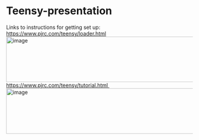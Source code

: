 # Teensy-presentation
Links to instructions for getting set up: https://www.pjrc.com/teensy/loader.html <img width="673" height="123" alt="image" src="https://github.com/user-attachments/assets/2d3c14b5-27e1-4909-a8af-6c372168af31" />
https://www.pjrc.com/teensy/tutorial.html  <img width="672" height="123" alt="image" src="https://github.com/user-attachments/assets/f794afef-e808-4b5e-84a0-3c678b1297af" />

